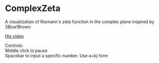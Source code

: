 # ComplexZeta
A visualization of Riemann's zeta function in the complex plane inspired by 3Blue1Brown

[His video](https://youtu.be/sD0NjbwqlYw?t=16m19s)

Controls:    
Middle click to pause    
Spacebar to input a specific number. Use a+bj form
